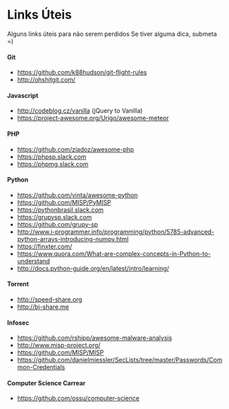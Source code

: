 # Links Úteis
Alguns links úteis para não serem perdidos
Se tiver alguma dica, submeta =)

#### Git
 - https://github.com/k88hudson/git-flight-rules
 - http://ohshitgit.com/

#### Javascript
 - http://codeblog.cz/vanilla  (jQuery to Vanilla)
 - https://project-awesome.org/Urigo/awesome-meteor

#### PHP
 - https://github.com/ziadoz/awesome-php
 - https://phpsp.slack.com
 - https://phpmg.slack.com

#### Python
 - https://github.com/vinta/awesome-python
 - https://github.com/MISP/PyMISP
 - https://pythonbrasil.slack.com
 - https://grupysp.slack.com
 - https://github.com/grupy-sp
 - http://www.i-programmer.info/programming/python/5785-advanced-python-arrays-introducing-numpy.html
 - https://finxter.com/
 - https://www.quora.com/What-are-complex-concepts-in-Python-to-understand
 - http://docs.python-guide.org/en/latest/intro/learning/

#### Torrent
 - http://speed-share.org
 - http://bj-share.me

#### Infosec
 - https://github.com/rshipp/awesome-malware-analysis
 - http://www.misp-project.org/
 - https://github.com/MISP/MISP
 - https://github.com/danielmiessler/SecLists/tree/master/Passwords/Common-Credentials

#### Computer Science Carrear
 - https://github.com/ossu/computer-science
 
